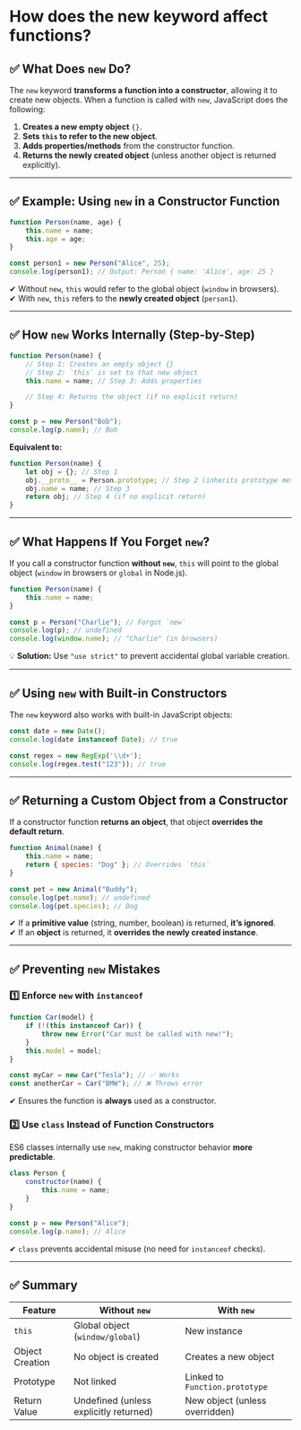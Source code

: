 # How does the new keyword affect functions?

## **✅ What Does `new` Do?**
The `new` keyword **transforms a function into a constructor**, allowing it to create new objects. When a function is called with `new`, JavaScript does the following:

1. **Creates a new empty object** `{}`.
2. **Sets `this` to refer to the new object**.
3. **Adds properties/methods** from the constructor function.
4. **Returns the newly created object** (unless another object is returned explicitly).

---

## **✅ Example: Using `new` in a Constructor Function**
```javascript
function Person(name, age) {
    this.name = name;
    this.age = age;
}

const person1 = new Person("Alice", 25);
console.log(person1); // Output: Person { name: 'Alice', age: 25 }
```
✔ Without `new`, `this` would refer to the global object (`window` in browsers).  
✔ With `new`, `this` refers to the **newly created object** (`person1`).  

---

## **✅ How `new` Works Internally (Step-by-Step)**
```javascript
function Person(name) {
    // Step 1: Creates an empty object {}
    // Step 2: `this` is set to that new object
    this.name = name; // Step 3: Adds properties

    // Step 4: Returns the object (if no explicit return)
}

const p = new Person("Bob");
console.log(p.name); // Bob
```
**Equivalent to:**
```javascript
function Person(name) {
    let obj = {}; // Step 1
    obj.__proto__ = Person.prototype; // Step 2 (inherits prototype methods)
    obj.name = name; // Step 3
    return obj; // Step 4 (if no explicit return)
}
```

---

## **✅ What Happens If You Forget `new`?**
If you call a constructor function **without `new`**, `this` will point to the global object (`window` in browsers or `global` in Node.js).

```javascript
function Person(name) {
    this.name = name;
}

const p = Person("Charlie"); // Forgot `new`
console.log(p); // undefined
console.log(window.name); // "Charlie" (in browsers)
```
💡 **Solution:** Use `"use strict"` to prevent accidental global variable creation.

---

## **✅ Using `new` with Built-in Constructors**
The `new` keyword also works with built-in JavaScript objects:
```javascript
const date = new Date();
console.log(date instanceof Date); // true

const regex = new RegExp('\\d+');
console.log(regex.test("123")); // true
```

---

## **✅ Returning a Custom Object from a Constructor**
If a constructor function **returns an object**, that object **overrides the default return**.

```javascript
function Animal(name) {
    this.name = name;
    return { species: "Dog" }; // Overrides `this`
}

const pet = new Animal("Buddy");
console.log(pet.name); // undefined
console.log(pet.species); // Dog
```
✔ If a **primitive value** (string, number, boolean) is returned, **it’s ignored**.  
✔ If an **object** is returned, it **overrides the newly created instance**.  

---

## **✅ Preventing `new` Mistakes**
### **1️⃣ Enforce `new` with `instanceof`**
```javascript
function Car(model) {
    if (!(this instanceof Car)) {
        throw new Error("Car must be called with new!");
    }
    this.model = model;
}

const myCar = new Car("Tesla"); // ✅ Works
const anotherCar = Car("BMW"); // ❌ Throws error
```
✔ Ensures the function is **always** used as a constructor.

### **2️⃣ Use `class` Instead of Function Constructors**
ES6 classes internally use `new`, making constructor behavior **more predictable**.
```javascript
class Person {
    constructor(name) {
        this.name = name;
    }
}

const p = new Person("Alice");
console.log(p.name); // Alice
```
✔ `class` prevents accidental misuse (no need for `instanceof` checks).  

---

## **✅ Summary**
| Feature | Without `new` | With `new` |
|---------|--------------|------------|
| `this` | Global object (`window/global`) | New instance |
| Object Creation | No object is created | Creates a new object |
| Prototype | Not linked | Linked to `Function.prototype` |
| Return Value | Undefined (unless explicitly returned) | New object (unless overridden) |
